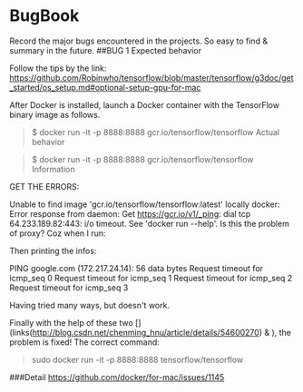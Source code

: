 # BugBook
Record the major bugs encountered in the projects. So easy to find & summary in the future.
##BUG 1
Expected behavior

Follow the tips by the link:
https://github.com/Robinwho/tensorflow/blob/master/tensorflow/g3doc/get_started/os_setup.md#optional-setup-gpu-for-mac

After Docker is installed, launch a Docker container with the TensorFlow binary image as follows.

>$ docker run -it -p 8888:8888 gcr.io/tensorflow/tensorflow
Actual behavior

>$ docker run -it -p 8888:8888 gcr.io/tensorflow/tensorflow
Information

GET THE ERRORS:

Unable to find image 'gcr.io/tensorflow/tensorflow:latest' locally
docker: Error response from daemon: Get https://gcr.io/v1/_ping: dial tcp 64.233.189.82:443: i/o timeout.
See 'docker run --help'.
Is this the problem of proxy? Coz when I run:

<ping google.com>
Then printing the infos:

PING google.com (172.217.24.14): 56 data bytes
Request timeout for icmp_seq 0
Request timeout for icmp_seq 1
Request timeout for icmp_seq 2
Request timeout for icmp_seq 3

Having tried many ways, but doesn't work. 

Finally with the help of these two [](links(http://blog.csdn.net/chenming_hnu/article/details/54600270) & ), the problem is fixed!
The correct command:
>sudo docker run -it -p 8888:8888 tensorflow/tensorflow

###Detail
https://github.com/docker/for-mac/issues/1145
